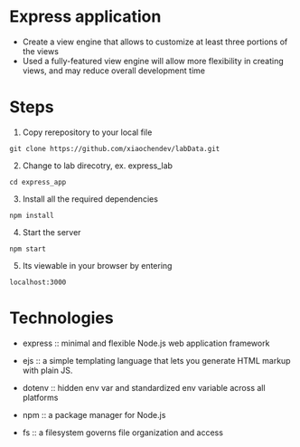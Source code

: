 # Express application
- Create a view engine that allows to customize at least three portions of the views
- Used a fully-featured view engine will allow  more flexibility in creating views, and may reduce overall development time

# Steps
1. Copy rerepository to your local file
```
git clone https://github.com/xiaochendev/labData.git
```

2. Change to lab direcotry, ex. express_lab
```
cd express_app
```

3. Install all the required dependencies
```
npm install
```

4. Start the server
```
npm start
```

5. Its viewable in your browser by entering
```
localhost:3000
```


# Technologies
- express  :: minimal and flexible Node.js web application framework
- ejs       :: a simple templating language that lets you generate HTML markup with plain JS.
- dotenv    :: hidden env var and standardized env variable across all platforms
- npm       :: a package manager for Node.js

- fs        :: a filesystem governs file organization and access
